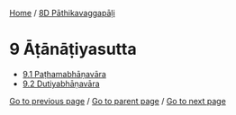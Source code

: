 
[Home](/) / [8D Pāthikavaggapāḷi](/tipitaka/8D.md)

# 9 Āṭānāṭiyasutta

* [9.1 Paṭhamabhāṇavāra](/tipitaka/8D/9/9.1.md)
* [9.2 Dutiyabhāṇavāra](/tipitaka/8D/9/9.2.md)

[Go to previous page](/tipitaka/8D/8/8.13.md) / [Go to parent page](/tipitaka/8D/0.md) / [Go to next page](/tipitaka/8D/9/9.1.md)


